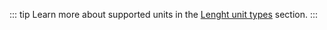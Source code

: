 ::: tip
Learn more about supported units in the [Lenght unit types](/concepts/length-unit-types) section.
:::
